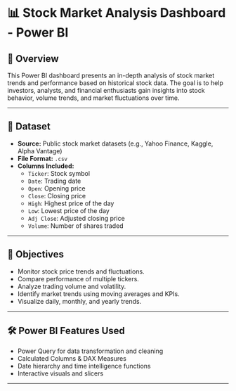 # 📊 Stock Market Analysis Dashboard - Power BI

## 📌 Overview

This Power BI dashboard presents an in-depth analysis of stock market trends and performance based on historical stock data. The goal is to help investors, analysts, and financial enthusiasts gain insights into stock behavior, volume trends, and market fluctuations over time.

---

## 📁 Dataset

- **Source:** Public stock market datasets (e.g., Yahoo Finance, Kaggle, Alpha Vantage)
- **File Format:** `.csv`
- **Columns Included:**
  - `Ticker`: Stock symbol
  - `Date`: Trading date
  - `Open`: Opening price
  - `Close`: Closing price
  - `High`: Highest price of the day
  - `Low`: Lowest price of the day
  - `Adj Close`: Adjusted closing price
  - `Volume`: Number of shares traded

---

## 🎯 Objectives

- Monitor stock price trends and fluctuations.
- Compare performance of multiple tickers.
- Analyze trading volume and volatility.
- Identify market trends using moving averages and KPIs.
- Visualize daily, monthly, and yearly trends.

---

## 🛠️ Power BI Features Used

- Power Query for data transformation and cleaning
- Calculated Columns & DAX Measures
- Date hierarchy and time intelligence functions
- Interactive visuals and slicers

---

